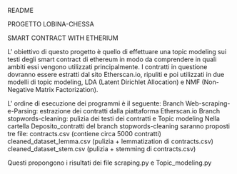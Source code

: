 README

PROGETTO LOBINA-CHESSA

SMART CONTRACT WITH ETHERIUM

L' obiettivo di questo progetto è quello di effettuare una topic modeling sui testi degli smart contract di ethereum in modo da comprendere in quali ambiti essi vengono utilizzati principalmente.
I contratti in questione dovranno essere estratti dal sito Etherscan.io, ripuliti e poi utilizzati in due modelli di topic modeling, LDA (Latent Dirichlet Allocation) e NMF (Non-Negative Matrix Factorization).

L' ordine di esecuzione dei programmi è il seguente:
Branch Web-scraping-e-Parsing: estrazione dei contratti dalla piattaforma Etherscan.io
Branch stopwords-cleaning: pulizia dei testi dei contratti e Topic modeling
Nella cartella Deposito_contratti del branch stopwords-cleaning saranno proposti tre file:
contracts.csv (contiene circa 5000 contratti)
cleaned_dataset_lemma.csv (pulizia + lemmatization di contracts.csv)
cleaned_dataset_stem.csv (pulizia + stemming di contracts.csv)

Questi propongono i risultati dei file scraping.py e Topic_modeling.py
